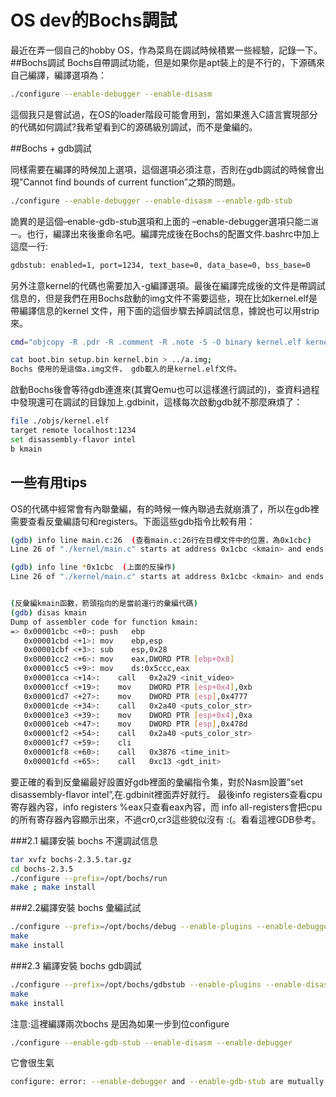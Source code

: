 # OS dev的Bochs調試


最近在弄一個自己的hobby OS，作為菜鳥在調試時候積累一些經驗，記錄一下。
##Bochs調試
Bochs自帶調試功能，但是如果你是apt裝上的是不行的，下源碼來自己編譯，編譯選項為：


```sh
./configure --enable-debugger --enable-disasm
```

這個我只是嘗試過，在OS的loader階段可能會用到，當如果進入C語言實現部分的代碼如何調試?我希望看到C的源碼級別調試，而不是彙編的。

##Bochs + gdb調試

同樣需要在編譯的時候加上選項，這個選項必須注意，否則在gdb調試的時候會出現”Cannot find bounds of current function”之類的問題。

```sh
./configure --enable-debugger --enable-disasm --enable-gdb-stub
```

詭異的是這個–enable-gdb-stub選項和上面的 –enable-debugger選項只能`二選一`。也行，編譯出來後重命名吧。編譯完成後在Bochs的配置文件.bashrc中加上這麼一行:

```sh
gdbstub: enabled=1, port=1234, text_base=0, data_base=0, bss_base=0
```

另外注意kernel的代碼也需要加入-g編譯選項。最後在編譯完成後的文件是帶調試信息的，但是我們在用Bochs啟動的img文件不需要這些，現在比如kernel.elf是帶編譯信息的kernel 文件，用下面的這個步驟去掉調試信息，據說也可以用strip來。


```sh
cmd="objcopy -R .pdr -R .comment -R .note -S -O binary kernel.elf kernel.bin"

cat boot.bin setup.bin kernel.bin > ../a.img;
Bochs 使用的是這個a.img文件， gdb載入的是kernel.elf文件。
```

啟動Bochs後會等待gdb連進來(其實Qemu也可以這樣進行調試的)，查資料過程中發現還可在調試的目錄加上.gdbinit，這樣每次啟動gdb就不那麼麻煩了：

```sh
file ./objs/kernel.elf
target remote localhost:1234
set disassembly-flavor intel
b kmain
```

## 一些有用tips

OS的代碼中經常會有內聯彙編，有的時候一條內聯過去就崩潰了，所以在gdb裡需要查看反彙編語句和registers。下面這些gdb指令比較有用：

```sh
(gdb) info line main.c:26  (查看main.c:26行在目標文件中的位置，為0x1cbc) 
Line 26 of "./kernel/main.c" starts at address 0x1cbc <kmain> and ends at 0x1cc2 <kmain+6>.

(gdb) info line *0x1cbc  (上面的反操作)
Line 26 of "./kernel/main.c" starts at address 0x1cbc <kmain> and ends at 0x1cc2 <kmain+6>.


(反彙編kmain函數，箭頭指向的是當前運行的彙編代碼)
(gdb) disas kmain  
Dump of assembler code for function kmain:
=> 0x00001cbc <+0>:	push   ebp
   0x00001cbd <+1>:	mov    ebp,esp
   0x00001cbf <+3>:	sub    esp,0x28
   0x00001cc2 <+6>:	mov    eax,DWORD PTR [ebp+0x8]
   0x00001cc5 <+9>:	mov    ds:0x5ccc,eax
   0x00001cca <+14>:	call   0x2a29 <init_video>
   0x00001ccf <+19>:	mov    DWORD PTR [esp+0x4],0xb
   0x00001cd7 <+27>:	mov    DWORD PTR [esp],0x4777
   0x00001cde <+34>:	call   0x2a40 <puts_color_str>
   0x00001ce3 <+39>:	mov    DWORD PTR [esp+0x4],0xa
   0x00001ceb <+47>:	mov    DWORD PTR [esp],0x478d
   0x00001cf2 <+54>:	call   0x2a40 <puts_color_str>
   0x00001cf7 <+59>:	cli    
   0x00001cf8 <+60>:	call   0x3876 <time_init>
   0x00001cfd <+65>:	call   0xc13 <gdt_init>
```

要正確的看到反彙編最好設置好gdb裡面的彙編指令集，對於Nasm設置”set disassembly-flavor intel”,在.gdbinit裡面弄好就行。
最後info registers查看cpu寄存器內容，info registers %eax只查看eax內容，而 info all-registers會把cpu的所有寄存器內容顯示出來，不過cr0,cr3這些貌似沒有 :(。看看這裡GDB參考。


###2.1 編譯安裝 bochs 不還調試信息
 
```sh
tar xvfz bochs-2.3.5.tar.gz
cd bochs-2.3.5
./configure --prefix=/opt/bochs/run
make ; make install
```

###2.2編譯安裝 bochs 彙編試試

```sh
./configure --prefix=/opt/bochs/debug --enable-plugins --enable-debugger --enable-disasm
make 
make install
```

###2.3 編譯安裝 bochs gdb調試

```sh
./configure --prefix=/opt/bochs/gdbstub --enable-plugins --enable-disasm --enable-gdb-stub 
make
make install
```
注意:這裡編譯兩次bochs 是因為如果一步到位configure 
```sh
./configure --enable-gdb-stub --enable-disasm --enable-debugger 
```

它會很生氣
```sh
configure: error: --enable-debugger and --enable-gdb-stub are mutually exclusive
```
